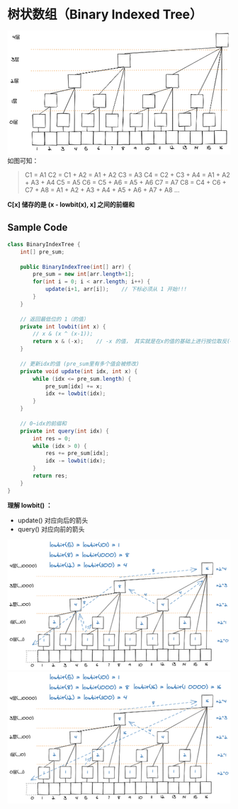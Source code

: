 # 树状数组（Binary Indexed Tree）
![](pic/Binary_Indexed_Tree01.png)
如图可知：
>C1 = A1
C2 = C1 + A2 = A1 + A2
C3 = A3
C4 = C2 + C3 + A4 = A1 + A2 + A3 + A4
C5 = A5
C6 = C5 + A6 = A5 + A6
C7 = A7
C8 = C4 + C6 + C7 + A8 = A1 + A2 + A3 + A4 + A5 + A6 + A7 + A8
...

**C[x] 储存的是 (x - lowbit(x), x] 之间的前缀和**

## Sample Code
```java
class BinaryIndexTree {
    int[] pre_sum;

    public BinaryIndexTree(int[] arr) {
        pre_sum = new int[arr.length+1];
        for(int i = 0; i < arr.length; i++) {
            update(i+1, arr[i]);	// 下标必须从 1 开始!!!         
        }
    }

    // 返回最低位的 1（的值）
    private int lowbit(int x) {
        // x & (x ^ (x-1));
    	return x & (-x);	// -x 的值， 其实就是在x的值的基础上进行按位取反(~x)之后在增加1所得
    }

    // 更新idx的值 (pre_sum里有多个值会被修改)
    private void update(int idx, int x) {
        while (idx <= pre_sum.length) {
            pre_sum[idx] += x;
            idx += lowbit(idx);
        }
    }

    // 0~idx的前缀和
    private int query(int idx) {
        int res = 0;
        while (idx > 0) {
            res += pre_sum[idx];
            idx -= lowbit(idx);
        }
        return res;
    }
}
```

**理解 lowbit() ：**
- update() 对应向后的箭头
- query() 对应向前的箭头

![](pic/Binary_Indexed_Tree02.png)
![](pic/Binary_Indexed_Tree03.png)